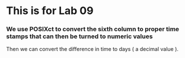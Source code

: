 # This is for Lab 09

### We use POSIXct to convert the sixth column to proper time stamps that can then be turned to numeric values

Then we can convert the difference in time to days ( a decimal value ).


